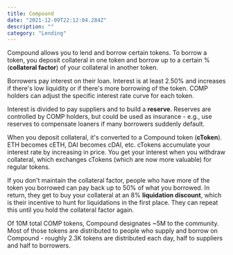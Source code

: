```yaml
---
title: Compound
date: "2021-12-09T22:12:04.284Z"
description: ""
category: "Lending"
---
```


Compound allows you to lend and borrow certain tokens. To borrow a token, you deposit collateral in one token and borrow up to a certain % (**collateral factor**) of your collateral in another token.

Borrowers pay interest on their loan. Interest is at least 2.50% and increases if there's low liquidity or if there's more borrowing of the token. COMP holders can adjust the specific interest rate curve for each token.

Interest is divided to pay suppliers and to build a **reserve**. Reserves are controlled by COMP holders, but could be used as insurance - e.g., use reserves to compensate loaners if many borrowers suddenly default.

When you deposit collateral, it's converted to a Compound token (**cToken**). ETH becomes cETH, DAI becomes cDAI, etc. cTokens accumulate your interest rate by increasing in price. You get your interest when you withdraw collateral, which exchanges cTokens (which are now more valuable) for regular tokens.

If you don't maintain the collateral factor, people who have more of the token you borrowed can pay back up to 50% of what you borrowed. In return, they get to buy your collateral at an 8% **liquidation discount**, which is their incentive to hunt for liquidations in the first place. They can repeat this until you hold the collateral factor again.

Of 10M total COMP tokens, Compound designates ~5M to the community. Most of those tokens are distributed to people who supply and borrow on Compound - roughly 2.3K tokens are distributed each day, half to suppliers and half to borrowers.
